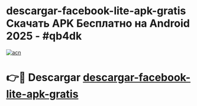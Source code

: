 # descargar-facebook-lite-apk-gratis Скачать APK Бесплатно на Android 2025 - #qb4dk

[![acn](https://github.com/user-attachments/assets/0f9c940e-d8b0-45ae-aac7-cd30a18b3e1c)](https://apps.freeplayer.one?title=descargar-facebook-lite-apk-gratis&ref=9RF)

# 👉🔴 Descargar [descargar-facebook-lite-apk-gratis](https://apps.freeplayer.one?title=descargar-facebook-lite-apk-gratis&ref=9RF)